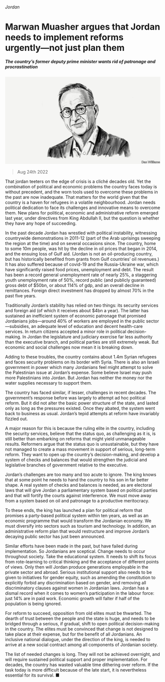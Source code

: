 ###### Jordan

# Marwan Muasher argues that Jordan needs to implement reforms urgently—not just plan them 

##### The country’s former deputy prime minister wants rid of patronage and procrastination 

![image](images/20220827_BID002.jpg) 

> Aug 24th 2022 

That jordan teeters on the edge of crisis is a cliché decades old. Yet the combination of political and economic problems the country faces today is without precedent, and the worn tools used to overcome these problems in the past are now inadequate. That matters for the world given that the country is a haven for refugees in a volatile neighbourhood. Jordan needs political dedication to face its challenges and innovative means to overcome them. New plans for political, economic and administrative reform emerged last year, under directives from King Abdullah II, but the question is whether they have any hope of succeeding. 

In the past decade Jordan has wrestled with political instability, witnessing countrywide demonstrations in 2011-12 (part of the Arab uprisings sweeping the region at the time) and on several occasions since. The country, home to some 10m people, was hit by the decline in oil prices that began in 2014, and the ensuing loss of Gulf aid. (Jordan is not an oil-producing country, but has historically benefited from grants from Gulf countries’ oil revenues.) It has also suffered because of covid-19 and the Russia-Ukraine war, which have significantly raised food prices, unemployment and debt. The result has been a record general unemployment rate of nearly 25%, a staggering youth unemployment rate of 50%, record public (and publicly guaranteed) gross debt of $50bn, or about 114% of gdp, and an overall decline in remittances. Foreign direct investment has dropped by almost 70% in the past five years. 

Traditionally Jordan’s stability has relied on two things: its security services and foreign aid (of which it receives about $4bn a year). The latter has sustained an inefficient system of economic patronage that promised Jordanians jobs—around 40% of workers are employed in the public sector—subsidies, an adequate level of education and decent health-care services. In return citizens accepted a minor role in political decision-making. In Jordan the legislature and judiciary exercise far less authority than the executive branch, and political parties are still extremely weak. But economic and social challenges now mean it is breaking down. 

Adding to these troubles, the country contains about 1.4m Syrian refugees and faces security problems on its border with Syria. There is also an Israeli government in power which many Jordanians feel might attempt to solve the Palestinian issue at Jordan’s expense. Some believe Israel may push more Palestinians into Jordan. But Jordan has neither the money nor the water supplies necessary to support them. 

The country has faced similar, if lesser, challenges in recent decades. The government’s response before was largely to attempt ad hoc political reform. But it did not alter the basic power structure of the state, and lasted only as long as the pressures existed. Once they abated, the system went back to business as usual. Jordan’s tepid attempts at reform have invariably fizzled out.

A major reason for this is because the ruling elite in the country, including the security services, believe that the status quo, as challenging as it is, is still better than embarking on reforms that might yield unmanageable results. Reformers argue that the status quo is unsustainable, but they have not managed to create a mass movement in support of serious, long-term reform. They want to open up the country’s decision-making, and develop a system of checks and balances that would strengthen the judicial and legislative branches of government relative to the executive. 

Jordan’s challenges are too many and too acute to ignore. The king knows that at some point he needs to hand the country to his son in far better shape. A real system of checks and balances is needed, as are electoral laws that will give Jordan a parliamentary system based on political parties and that will fortify the courts against interference. We must move away from a system based on oil and patronage to a productive meritocracy.

To these ends, the king has launched a plan for political reform that promises a party-based political system within ten years, as well as an economic programme that would transform the Jordanian economy. We must diversify into sectors such as tourism and technology. In addition, an administrative reform plan that would restructure and improve Jordan’s decaying public sector has just been announced. 

Similar efforts have been made in the past, but have failed during implementation. So Jordanians are sceptical. Change needs to occur throughout society. Take the educational system. It needs to shift its focus from rote-learning to critical thinking and the acceptance of different points of views. Only then will Jordan produce generations employable in the private sector and abroad. Serious institutional support also needs to be given to initiatives for gender equity, such as amending the constitution to explicitly forbid any discrimination based on gender, and removing all discriminatory clauses against women in Jordanian laws. Jordan has a dismal record when it comes to women’s participation in the labour force: just 14% are in paid work. Economic growth will falter if half of the population is being ignored. 

For reform to succeed, opposition from old elites must be thwarted. The dearth of trust between the people and the state is huge, and needs to be bridged through a serious, if gradual, shift to open political decision-making in the country. The elites must be convinced that change is not designed to take place at their expense, but for the benefit of all Jordanians. An inclusive national dialogue, under the direction of the king, is needed to arrive at a new social contract among all components of Jordanian society. 

The list of needed changes is long. They will not be achieved overnight, and will require sustained political support and proper implementation. For decades, the country has wasted valuable time dithering over reform. If the task today is more difficult because of the late start, it is nevertheless essential for its survival. ■


